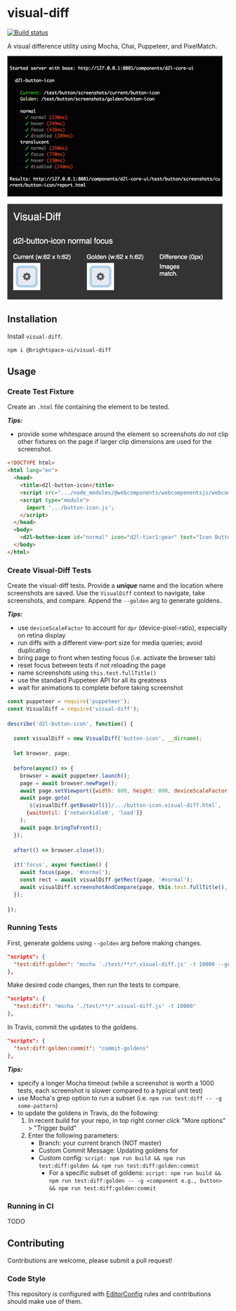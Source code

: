 # visual-diff
[![Build status][ci-image]][ci-url]

A visual difference utility using Mocha, Chai, Puppeteer, and PixelMatch.

![screenshot of console log](/screenshots/sample-log.png?raw=true)

![screenshot of generated difference report](/screenshots/sample-report.png?raw=true)

## Installation

Install `visual-diff`.
```shell
npm i @brightspace-ui/visual-diff
```

## Usage

### Create Test Fixture

Create an `.html` file containing the element to be tested.  

***Tips:***
* provide some whitespace around the element so screenshots do not clip other fixtures on the page if larger clip dimensions are used for the screenshot.

```html
<!DOCTYPE html>
<html lang="en">
  <head>
    <title>d2l-button-icon</title>
    <script src=".../node_modules/@webcomponents/webcomponentsjs/webcomponents-loader.js"></script>
    <script type="module">
      import '.../button-icon.js';
    </script>
  </head>
  <body>
    <d2l-button-icon id="normal" icon="d2l-tier1:gear" text="Icon Button"></d2l-button-icon>
  </body>
</html>
```

### Create Visual-Diff Tests

Create the visual-diff tests. Provide a ***unique*** name and the location where screenshots are saved. Use the `VisualDiff` context to navigate, take screenshots, and compare. Append the `--golden` arg to generate goldens.

***Tips:***
* use `deviceScaleFactor` to account for `dpr` (device-pixel-ratio), especially on retina display
* run diffs with a different view-port size for media queries; avoid duplicating
* bring page to front when testing focus (i.e. activate the browser tab)
* reset focus between tests if not reloading the page
* name screenshots using `this.test.fullTitle()`
* use the standard Puppeteer API for all its greatness
* wait for animations to complete before taking screenshot

```js
const puppeteer = require('puppeteer');
const VisualDiff = require('visual-diff');

describe('d2l-button-icon', function() {

  const visualDiff = new VisualDiff('button-icon', __dirname);

  let browser, page;

  before(async() => {
    browser = await puppeteer.launch();
    page = await browser.newPage();
    await page.setViewport({width: 800, height: 800, deviceScaleFactor: 2});
    await page.goto(
      `${visualDiff.getBaseUrl()}/.../button-icon.visual-diff.html`,
      {waitUntil: ['networkidle0', 'load']}
    );
    await page.bringToFront();
  });

  after(() => browser.close());

  it('focus', async function() {
    await focus(page, '#normal');
    const rect = await visualDiff.getRect(page, '#normal');
    await visualDiff.screenshotAndCompare(page, this.test.fullTitle(), { clip: rect });
  });

});
```

### Running Tests

First, generate goldens using `--golden` arg before making changes.

```json
"scripts": {
  "test:diff:golden": "mocha './test/**/*.visual-diff.js' -t 10000 --golden"
},
```

Make desired code changes, then run the tests to compare.

```json
"scripts": {
  "test:diff": "mocha './test/**/*.visual-diff.js' -t 10000"
},
```

In Travis, commit the updates to the goldens.

```json
"scripts": {
  "test:diff:golden:commit": "commit-goldens"
},
```

***Tips:***
* specify a longer Mocha timeout (while a screenshot is worth a 1000 tests, each screenshot is slower compared to a typical  unit test)
* use Mocha's grep option to run a subset (i.e. `npm run test:diff -- -g some-pattern`)
* to update the goldens in Travis, do the following:
	1. In recent build for your repo, in top right corner click "More options" > "Trigger build"
	2. Enter the following parameters:
		* Branch: your current branch (NOT master)
		* Custom Commit Message: Updating goldens for <component>
		* Custom config: `script: npm run build && npm run test:diff:golden && npm run test:diff:golden:commit`
			* For a specific subset of goldens: `script: npm run build && npm run test:diff:golden -- -g <component e.g., button> && npm run test:diff:golden:commit`

### Running in CI

TODO

## Contributing

Contributions are welcome, please submit a pull request!

### Code Style

This repository is configured with [EditorConfig](http://editorconfig.org) rules and contributions should make use of them.

[ci-image]: https://travis-ci.com/Brightspace/visual-diff.svg?branch=master
[ci-url]: https://travis-ci.com/BrightspaceUI/visual-diff
